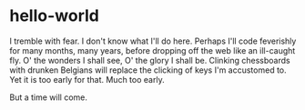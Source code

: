 # hello-world
I tremble with fear.
I don't know what I'll do here. Perhaps I'll code feverishly for many months, many years, before dropping off the web like an ill-caught fly. O' the wonders I shall see, O' the glory I shall be. Clinking chessboards with drunken Belgians will replace the clicking of keys I'm accustomed to. Yet it is too early for that. Much too early.

But a time will come.
